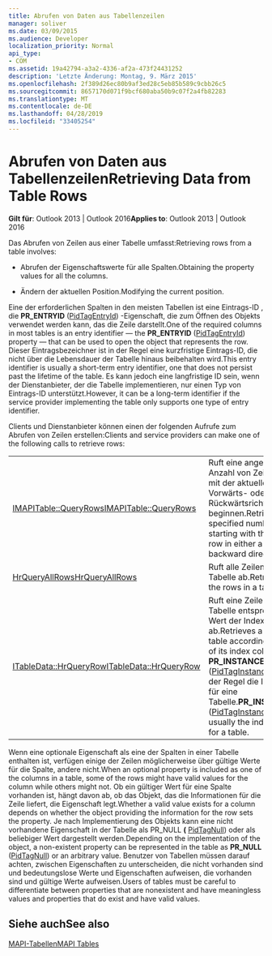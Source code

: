 ```yaml
---
title: Abrufen von Daten aus Tabellenzeilen
manager: soliver
ms.date: 03/09/2015
ms.audience: Developer
localization_priority: Normal
api_type:
- COM
ms.assetid: 19a42794-a3a2-4336-af2a-473f24431252
description: 'Letzte Änderung: Montag, 9. März 2015'
ms.openlocfilehash: 2f389d26ec80b9af3ed28c5eb85b589c9cbb26c5
ms.sourcegitcommit: 8657170d071f9bcf680aba50b9c07f2a4fb82283
ms.translationtype: MT
ms.contentlocale: de-DE
ms.lasthandoff: 04/28/2019
ms.locfileid: "33405254"
---
```

# <a name="retrieving-data-from-table-rows"></a><span data-ttu-id="d7166-103">Abrufen von Daten aus Tabellenzeilen</span><span class="sxs-lookup"><span data-stu-id="d7166-103">Retrieving Data from Table Rows</span></span>

  
  
<span data-ttu-id="d7166-104">**Gilt für**: Outlook 2013 | Outlook 2016</span><span class="sxs-lookup"><span data-stu-id="d7166-104">**Applies to**: Outlook 2013 | Outlook 2016</span></span> 
  
<span data-ttu-id="d7166-105">Das Abrufen von Zeilen aus einer Tabelle umfasst:</span><span class="sxs-lookup"><span data-stu-id="d7166-105">Retrieving rows from a table involves:</span></span>
  
- <span data-ttu-id="d7166-106">Abrufen der Eigenschaftswerte für alle Spalten.</span><span class="sxs-lookup"><span data-stu-id="d7166-106">Obtaining the property values for all the columns.</span></span>
    
- <span data-ttu-id="d7166-107">Ändern der aktuellen Position.</span><span class="sxs-lookup"><span data-stu-id="d7166-107">Modifying the current position.</span></span>
    
<span data-ttu-id="d7166-108">Eine der erforderlichen Spalten in den meisten Tabellen ist eine Eintrags-ID , die **PR_ENTRYID** ([PidTagEntryId](pidtagentryid-canonical-property.md)) -Eigenschaft, die zum Öffnen des Objekts verwendet werden kann, das die Zeile darstellt.</span><span class="sxs-lookup"><span data-stu-id="d7166-108">One of the required columns in most tables is an entry identifier — the **PR_ENTRYID** ([PidTagEntryId](pidtagentryid-canonical-property.md)) property — that can be used to open the object that represents the row.</span></span> <span data-ttu-id="d7166-109">Dieser Eintragsbezeichner ist in der Regel eine kurzfristige Eintrags-ID, die nicht über die Lebensdauer der Tabelle hinaus beibehalten wird.</span><span class="sxs-lookup"><span data-stu-id="d7166-109">This entry identifier is usually a short-term entry identifier, one that does not persist past the lifetime of the table.</span></span> <span data-ttu-id="d7166-110">Es kann jedoch eine langfristige ID sein, wenn der Dienstanbieter, der die Tabelle implementieren, nur einen Typ von Eintrags-ID unterstützt.</span><span class="sxs-lookup"><span data-stu-id="d7166-110">However, it can be a long-term identifier if the service provider implementing the table only supports one type of entry identifier.</span></span>
  
<span data-ttu-id="d7166-111">Clients und Dienstanbieter können einen der folgenden Aufrufe zum Abrufen von Zeilen erstellen:</span><span class="sxs-lookup"><span data-stu-id="d7166-111">Clients and service providers can make one of the following calls to retrieve rows:</span></span>
  
|||
|:-----|:-----|
|[<span data-ttu-id="d7166-112">IMAPITable::QueryRows</span><span class="sxs-lookup"><span data-stu-id="d7166-112">IMAPITable::QueryRows</span></span>](imapitable-queryrows.md) <br/> |<span data-ttu-id="d7166-113">Ruft eine angegebene Anzahl von Zeilen ab, die mit der aktuellen Zeile in Vorwärts- oder Rückwärtsrichtung beginnen.</span><span class="sxs-lookup"><span data-stu-id="d7166-113">Retrieves a specified number of rows starting with the current row in either a forward or backward direction.</span></span>  <br/> |
|[<span data-ttu-id="d7166-114">HrQueryAllRows</span><span class="sxs-lookup"><span data-stu-id="d7166-114">HrQueryAllRows</span></span>](hrqueryallrows.md) <br/> |<span data-ttu-id="d7166-115">Ruft alle Zeilen in einer Tabelle ab.</span><span class="sxs-lookup"><span data-stu-id="d7166-115">Retrieves all of the rows in a table.</span></span>  <br/> |
|[<span data-ttu-id="d7166-116">ITableData::HrQueryRow</span><span class="sxs-lookup"><span data-stu-id="d7166-116">ITableData::HrQueryRow</span></span>](itabledata-hrqueryrow.md) <br/> |<span data-ttu-id="d7166-117">Ruft eine Zeile in einer Tabelle entsprechend dem Wert der Indexspalte ab.</span><span class="sxs-lookup"><span data-stu-id="d7166-117">Retrieves a row in a table according to the value of its index column.</span></span> <span data-ttu-id="d7166-118">**PR_INSTANCE_KEY** ([PidTagInstanceKey](pidtaginstancekey-canonical-property.md)) ist in der Regel die Indexspalte für eine Tabelle.</span><span class="sxs-lookup"><span data-stu-id="d7166-118">**PR_INSTANCE_KEY** ([PidTagInstanceKey](pidtaginstancekey-canonical-property.md)) is usually the index column for a table.</span></span>  <br/> |
   
<span data-ttu-id="d7166-119">Wenn eine optionale Eigenschaft als eine der Spalten in einer Tabelle enthalten ist, verfügen einige der Zeilen möglicherweise über gültige Werte für die Spalte, andere nicht.</span><span class="sxs-lookup"><span data-stu-id="d7166-119">When an optional property is included as one of the columns in a table, some of the rows might have valid values for the column while others might not.</span></span> <span data-ttu-id="d7166-120">Ob ein gültiger Wert für eine Spalte vorhanden ist, hängt davon ab, ob das Objekt, das die Informationen für die Zeile liefert, die Eigenschaft legt.</span><span class="sxs-lookup"><span data-stu-id="d7166-120">Whether a valid value exists for a column depends on whether the object providing the information for the row sets the property.</span></span> <span data-ttu-id="d7166-121">Je nach Implementierung des Objekts kann eine nicht vorhandene Eigenschaft in der Tabelle als PR_NULL **(** [PidTagNull](pidtagnull-canonical-property.md)) oder als beliebiger Wert dargestellt werden.</span><span class="sxs-lookup"><span data-stu-id="d7166-121">Depending on the implementation of the object, a non-existent property can be represented in the table as **PR_NULL** ([PidTagNull](pidtagnull-canonical-property.md)) or an arbitrary value.</span></span> <span data-ttu-id="d7166-122">Benutzer von Tabellen müssen darauf achten, zwischen Eigenschaften zu unterscheiden, die nicht vorhanden sind und bedeutungslose Werte und Eigenschaften aufweisen, die vorhanden sind und gültige Werte aufweisen.</span><span class="sxs-lookup"><span data-stu-id="d7166-122">Users of tables must be careful to differentiate between properties that are nonexistent and have meaningless values and properties that do exist and have valid values.</span></span> 
  
## <a name="see-also"></a><span data-ttu-id="d7166-123">Siehe auch</span><span class="sxs-lookup"><span data-stu-id="d7166-123">See also</span></span>



[<span data-ttu-id="d7166-124">MAPI-Tabellen</span><span class="sxs-lookup"><span data-stu-id="d7166-124">MAPI Tables</span></span>](mapi-tables.md)


